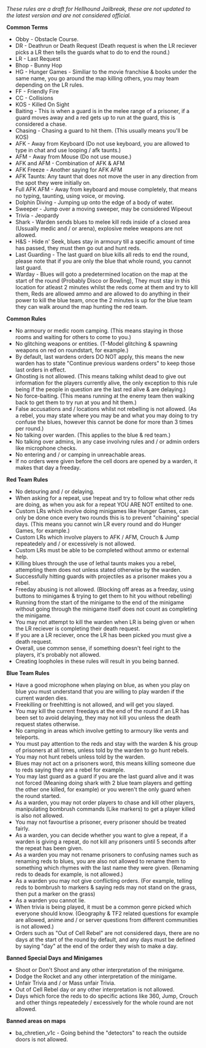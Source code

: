 *These rules are a draft for Hellhound Jailbreak, these are not updated to the latest version and are not considered official.*

**Common Terms**

- Obby - Obstacle Course.
- DR - Deathrun or Death Request (Death request is when the LR reciever picks a LR then tells the guards what to do to end the round.)
- LR - Last Request
- Bhop - Bunny Hop 
- HG - Hunger Games - Similiar to the movie franchise & books under the same name, you go around the map killing others, you may team depending on the LR rules.
- FF - Friendly Fire
- CC - Collisions
- KOS - Killed On Sight
- Baiting - This is when a guard is in the melee range of a prisoner, if a guard moves away and a red gets up to run at the guard, this is considered a chase.
- Chasing - Chasing a guard to hit them. (This usually means you'll be KOS)
- AFK - Away from Keyboard (Do not use keyboard, you are allowed to type in chat and use looping / afk taunts.)
- AFM - Away from Mouse (Do not use mouse.)
- AFK and AFM - Combination of AFK & AFM 
- AFK Freeze - Another saying for AFK AFM
- AFK Taunts: Any taunt that does not move the user in any direction from the spot they were initially on.
- Full AFK AFM - Away from keyboard and mouse completely, that means no typing, taunting, using voice, or moving.
- Dolphin Diving - Jumping up onto the edge of a body of water.
- Sweeper - Jump over a moving sweeper, may be considered Wipeout
- Trivia - Jeopardy
- Shark - Warden sends blues to melee kill reds inside of a closed area (Ussually medic and / or arena), explosive melee weapons are not allowed.
- H&S - Hide n' Seek, blues stay in armoury till a specific amount of time has passed, they must then go out and hunt reds.
- Last Guarding - The last guard on blue kills all reds to end the round, please note that if you are only the blue that whole round, you cannot last guard.
- Warday - Blues will goto a predetermined location on the map at the start of the round (Probably Disco or Bowling), They must stay in this location for atleast 2 minutes whilst the reds come at them and try to kill them, Reds are allowed ammo and are allowed to do anything in their power to kill the blue team, once the 2 minutes is up for the blue team they can walk around the map hunting the red team.

**Common Rules**

- No armoury or medic room camping. (This means staying in those rooms and waiting for others to come to you.)
- No glitching weapons or entities. (T-Model glitching & spawning weapons on red on roundstart, for example.)
- By default, last wardens orders DO NOT apply, this means the new warden has to state "Continue previous wardens orders" to keep those last orders in effect.
- Ghosting is not allowed. (This means talking whilst dead to give out information for the players currently alive, the only exception to this rule being if the people in question are the last red alive & are delaying.)
- No force-baiting. (This means running at the enemy team then walking back to get them to try run at you and hit them.)
- False accusations and / locations whilst not rebelling is not allowed. (As a rebel, you may state where you may be and what you may doing to try confuse the blues, however this cannot be done for more than 3 times per round.)
- No talking over warden. (This applies to the blue & red team.)
- No talking over admins, in any case involving rules and / or admin orders like microphone checks.
- No entering and / or camping in unreachable areas.
- If no orders were given before the cell doors are opened by a warden, it makes that day a freeday.

**Red Team Rules**

- No detouring and / or delaying.
- When asking for a repeat, use !repeat and try to follow what other reds are doing, as when you ask for a repeat YOU ARE NOT entilted to one.
- Custom LRs which involve doing minigames like Hunger Games, can only be done once every two rounds this is to prevent "chaining" special days. (This means you cannot win LR every round and do Hunger Games, for example.)
- Custom LRs which involve players to AFK / AFM, Crouch & Jump repeatedely and / or excessively is not allowed.
- Custom LRs must be able to be completed without ammo or external help.
- Killing blues through the use of lethal taunts makes you a rebel, attempting them does not unless stated otherwise by the warden.
- Successfully hitting guards with projectiles as a prisoner makes you a rebel.
- Freeday abusing is not allowed. (Blocking off areas as a freeday, using buttons to minigames & trying to get them to hit you without rebelling)
- Running from the start of the minigame to the end of the minigame without going through the minigame itself does not count as completing the minigame.
- You may not attempt to kill the warden when LR is being given or when the LR reciever is completing their death request.
- If you are a LR reciever, once the LR has been picked you must give a death request.
- Overall, use common sense, if something doesn't feel right to the players, it's probably not allowed.
- Creating loopholes in these rules will result in you being banned.

**Blue Team Rules**

- Have a good microphone when playing on blue, as when you play on blue you must understand that you are willing to play warden if the current warden dies.
- Freekilling or freehitting is not allowed, and will get you slayed.
- You may kill the current freedays at the end of the round if an LR has been set to avoid delaying, they may not kill you unless the death request states otherwise.
- No camping in areas which involve getting to armoury like vents and teleports.
- You must pay attention to the reds and stay with the warden & his group of prisoners at all times, unless told by the warden to go hunt rebels.
- You may not hunt rebels unless told by the warden.
- Blues may not act on a prisoners word, this means killing someone due to reds saying they are a rebel for example.
- You may last guard as a guard if you are the last guard alive and it was not forced (Meaning doing shark with 2 blue team players and getting the other one killed, for example) or you weren't the only guard when the round started.
- As a warden, you may not order players to chase and kill other players, manipulating bombrush commands (Like markers) to get a player killed is also not allowed.
- You may not favourtise a prisoner, every prisoner should be treated fairly.
- As a warden, you can decide whether you want to give a repeat, if a warden is giving a repeat, do not kill any prisoners until 5 seconds after the repeat has been given.
- As a warden you may not rename prisoners to confusing names such as renaming reds to blues, you are also not allowed to rename them to something which rhymes with the last name they were given. (Renaming reds to deads for example, is not allowed.)
- As a warden you may not give conflicting orders. (For example, telling reds to bombrush to markers & saying reds may not stand on the grass, then put a marker on the grass)
- As a warden you cannot lie.
- When trivia is being played, it must be a common genre picked which everyone should know. (Geography & TF2 related questions for example are allowed, anime and / or server questions from different communities is not allowed.)
- Orders such as "Out of Cell Rebel" are not considered days, there are no days at the start of the round by default, and any days must be defined by saying "day" at the end of the order they wish to make a day.

**Banned Special Days and Minigames**

- Shoot or Don't Shoot and any other interpretation of the minigame.
- Dodge the Rocket and any other interpretation of the minigame.
- Unfair Trivia and / or Mass unfair Trivia.
- Out of Cell Rebel day or any other interpretation is not allowed.
- Days which force the reds to do specific actions like 360, Jump, Crouch and other things repeatedely / excessively for the whole round are not allowed.

**Banned areas on maps**

- ba_chretien_v1c - Going behind the "detectors" to reach the outside doors is not allowed.
